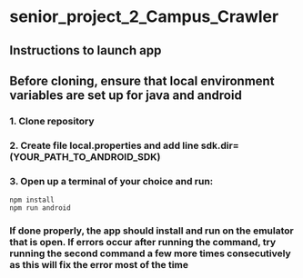 # senior_project_2_Campus_Crawler

## Instructions to launch app
## Before cloning, ensure that local environment variables are set up for java and android

### 1. Clone repository
### 2. Create file local.properties and add line sdk.dir=(YOUR_PATH_TO_ANDROID_SDK)
### 3. Open up a terminal of your choice and run:
```console
npm install
npm run android
```
### If done properly, the app should install and run on the emulator that is open. If errors occur after running the command, try running the second command a few more times consecutively as this will fix the error most of the time
